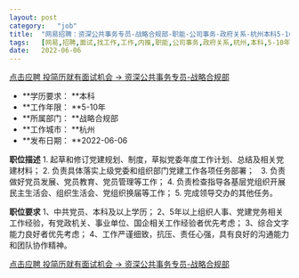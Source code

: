 ```yaml
---
layout:	post
category:	"job"
title:	"网易招聘：资深公共事务专员-战略合规部-职能-公司事务-政府关系-杭州本科5-10年"
tags:	[网易,招聘,面试,找工作,工作,内推,职能,公司事务,政府关系,杭州,本科,5-10年]
date:	2022-06-06
---
```


[点击应聘 投简历就有面试机会 -> 资深公共事务专员-战略合规部](http://mobile.bole.netease.com/bole/boleDetail?id=34274&employeeId=346f03c3cda5f04c&key=all)



- **学历要求： **本科
- **工作年限： **5-10年
- **所属部门： **战略合规部
- **工作城市： **杭州
- **发布日期： **2022-06-06



**职位描述**
1.&nbsp;起草和修订党建规划、制度，草拟党委年度工作计划、总结及相关党建材料；
2.&nbsp;负责具体落实上级党委和组织部门党建工作各项任务部署； &nbsp;
3.&nbsp;负责做好党员发展、党员教育、党员管理等工作；
4.&nbsp;负责检查指导各基层党组织开展民主生活会、组织生活会、党组织换届等工作；
5.&nbsp;完成领导交办的其他任务。 



**职位要求**
1、中共党员、本科及以上学历； 
2、5年以上组织人事、党建党务相关工作经验，有党政机关、事业单位、国企相关工作经验者优先考虑； 
3、综合文字能力良好者优先考虑；
4、工作严谨细致，抗压、责任心强，具有良好的沟通能力和团队协作精神。



[点击应聘 投简历就有面试机会 -> 资深公共事务专员-战略合规部](http://mobile.bole.netease.com/bole/boleDetail?id=34274&employeeId=346f03c3cda5f04c&key=all)
